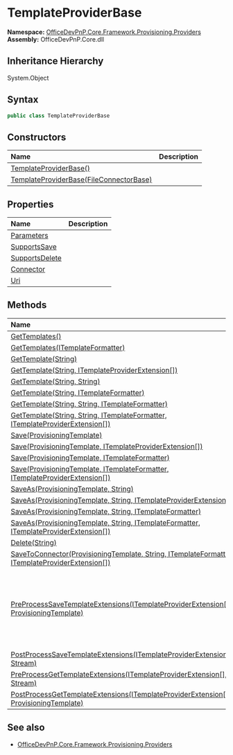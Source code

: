 # TemplateProviderBase
  

**Namespace:** [OfficeDevPnP.Core.Framework.Provisioning.Providers](OfficeDevPnP.Core.Framework.Provisioning.Providers.md)  
**Assembly:** OfficeDevPnP.Core.dll  
## Inheritance Hierarchy
System.Object  
## Syntax
```C#
public class TemplateProviderBase
```
## Constructors
|**Name**|**Description**|
|:-----|:-----|
| [TemplateProviderBase()](OfficeDevPnP.Core.Framework.Provisioning.Providers.TemplateProviderBase.ctor1.md) | 
| [TemplateProviderBase(FileConnectorBase)](OfficeDevPnP.Core.Framework.Provisioning.Providers.TemplateProviderBase.ctor2.md) | 
## Properties
|**Name**|**Description**|
|:-----|:-----|
| [Parameters](OfficeDevPnP.Core.Framework.Provisioning.Providers.TemplateProviderBase.Parameters.md) | 
| [SupportsSave](OfficeDevPnP.Core.Framework.Provisioning.Providers.TemplateProviderBase.SupportsSave.md) | 
| [SupportsDelete](OfficeDevPnP.Core.Framework.Provisioning.Providers.TemplateProviderBase.SupportsDelete.md) | 
| [Connector](OfficeDevPnP.Core.Framework.Provisioning.Providers.TemplateProviderBase.Connector.md) | 
| [Uri](OfficeDevPnP.Core.Framework.Provisioning.Providers.TemplateProviderBase.Uri.md) | 
## Methods
|**Name**|**Description**|
|:-----|:-----|
| [GetTemplates()](OfficeDevPnP.Core.Framework.Provisioning.Providers.TemplateProviderBase.637E3E6B.md) | 
| [GetTemplates(ITemplateFormatter)](OfficeDevPnP.Core.Framework.Provisioning.Providers.TemplateProviderBase.57D85359.md) | 
| [GetTemplate(String)](OfficeDevPnP.Core.Framework.Provisioning.Providers.TemplateProviderBase.63314BCB.md) | 
| [GetTemplate(String, ITemplateProviderExtension[])](OfficeDevPnP.Core.Framework.Provisioning.Providers.TemplateProviderBase.87E64E45.md) | 
| [GetTemplate(String, String)](OfficeDevPnP.Core.Framework.Provisioning.Providers.TemplateProviderBase.787AC00E.md) | 
| [GetTemplate(String, ITemplateFormatter)](OfficeDevPnP.Core.Framework.Provisioning.Providers.TemplateProviderBase.5AB3AFB3.md) | 
| [GetTemplate(String, String, ITemplateFormatter)](OfficeDevPnP.Core.Framework.Provisioning.Providers.TemplateProviderBase.250DCB85.md) | 
| [GetTemplate(String, String, ITemplateFormatter, ITemplateProviderExtension[])](OfficeDevPnP.Core.Framework.Provisioning.Providers.TemplateProviderBase.CC9B66FA.md) | 
| [Save(ProvisioningTemplate)](OfficeDevPnP.Core.Framework.Provisioning.Providers.TemplateProviderBase.DA61C130.md) | 
| [Save(ProvisioningTemplate, ITemplateProviderExtension[])](OfficeDevPnP.Core.Framework.Provisioning.Providers.TemplateProviderBase.1C9D227E.md) | 
| [Save(ProvisioningTemplate, ITemplateFormatter)](OfficeDevPnP.Core.Framework.Provisioning.Providers.TemplateProviderBase.36E39E3.md) | 
| [Save(ProvisioningTemplate, ITemplateFormatter, ITemplateProviderExtension[])](OfficeDevPnP.Core.Framework.Provisioning.Providers.TemplateProviderBase.575209B6.md) | 
| [SaveAs(ProvisioningTemplate, String)](OfficeDevPnP.Core.Framework.Provisioning.Providers.TemplateProviderBase.C088C3C5.md) | 
| [SaveAs(ProvisioningTemplate, String, ITemplateProviderExtension[])](OfficeDevPnP.Core.Framework.Provisioning.Providers.TemplateProviderBase.3B2E8CC2.md) | 
| [SaveAs(ProvisioningTemplate, String, ITemplateFormatter)](OfficeDevPnP.Core.Framework.Provisioning.Providers.TemplateProviderBase.3AE34207.md) | 
| [SaveAs(ProvisioningTemplate, String, ITemplateFormatter, ITemplateProviderExtension[])](OfficeDevPnP.Core.Framework.Provisioning.Providers.TemplateProviderBase.C9910F96.md) | 
| [Delete(String)](OfficeDevPnP.Core.Framework.Provisioning.Providers.TemplateProviderBase.CF3D39FD.md) | 
| [SaveToConnector(ProvisioningTemplate, String, ITemplateFormatter, ITemplateProviderExtension[])](OfficeDevPnP.Core.Framework.Provisioning.Providers.TemplateProviderBase.5EF84863.md) | 
| [PreProcessSaveTemplateExtensions(ITemplateProviderExtension[], ProvisioningTemplate)](OfficeDevPnP.Core.Framework.Provisioning.Providers.TemplateProviderBase.71CB4232.md) | This method is invoked before calling the formatter to serialize the template
| [PostProcessSaveTemplateExtensions(ITemplateProviderExtension[], Stream)](OfficeDevPnP.Core.Framework.Provisioning.Providers.TemplateProviderBase.95345B95.md) | 
| [PreProcessGetTemplateExtensions(ITemplateProviderExtension[], Stream)](OfficeDevPnP.Core.Framework.Provisioning.Providers.TemplateProviderBase.99FE2C00.md) | 
| [PostProcessGetTemplateExtensions(ITemplateProviderExtension[], ProvisioningTemplate)](OfficeDevPnP.Core.Framework.Provisioning.Providers.TemplateProviderBase.822BA624.md) | 
## See also
- [OfficeDevPnP.Core.Framework.Provisioning.Providers](OfficeDevPnP.Core.Framework.Provisioning.Providers.md)

